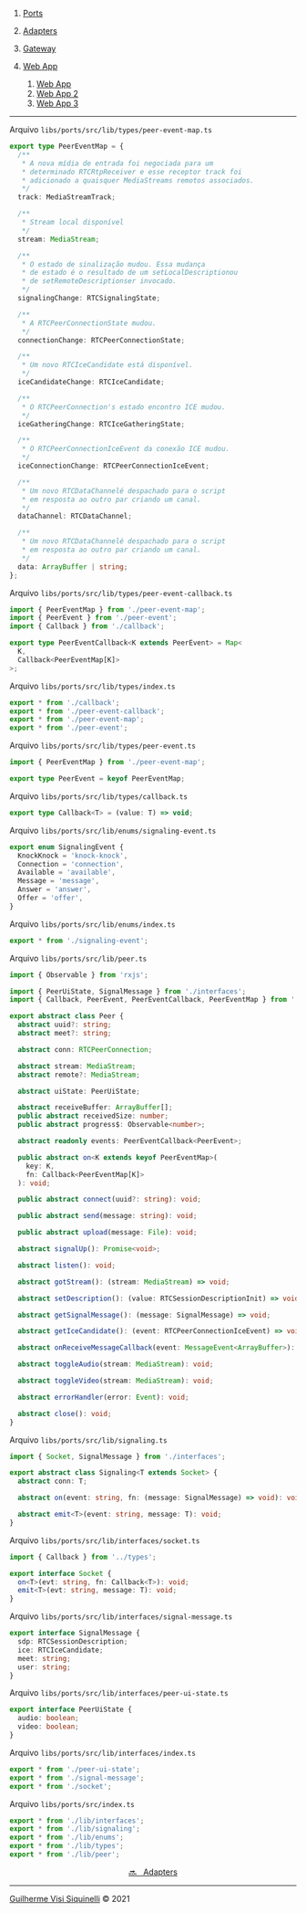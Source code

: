 1. [Ports](./PORTS.md)

1. [Adapters](./ADAPTERS.md)

1. [Gateway](./GATEWAY.md)

1. [Web App](./WEBAPP.md)
   1. [Web App](./WEBAPP.md)
   1. [Web App 2](./WEBAPP-2.md)
   1. [Web App 3](./WEBAPP-3.md)

---

Arquivo `libs/ports/src/lib/types/peer-event-map.ts`

```ts
export type PeerEventMap = {
  /**
   * A nova mídia de entrada foi negociada para um
   * determinado RTCRtpReceiver e esse receptor track foi
   * adicionado a quaisquer MediaStreams remotos associados.
   */
  track: MediaStreamTrack;

  /**
   * Stream local disponível
   */
  stream: MediaStream;

  /**
   * O estado de sinalização mudou. Essa mudança
   * de estado é o resultado de um setLocalDescriptionou
   * de setRemoteDescriptionser invocado.
   */
  signalingChange: RTCSignalingState;

  /**
   * A RTCPeerConnectionState mudou.
   */
  connectionChange: RTCPeerConnectionState;

  /**
   * Um novo RTCIceCandidate está disponível.
   */
  iceCandidateChange: RTCIceCandidate;

  /**
   * O RTCPeerConnection's estado encontro ICE mudou.
   */
  iceGatheringChange: RTCIceGatheringState;

  /**
   * O RTCPeerConnectionIceEvent da conexão ICE mudou.
   */
  iceConnectionChange: RTCPeerConnectionIceEvent;

  /**
   * Um novo RTCDataChannelé despachado para o script
   * em resposta ao outro par criando um canal.
   */
  dataChannel: RTCDataChannel;

  /**
   * Um novo RTCDataChannelé despachado para o script
   * em resposta ao outro par criando um canal.
   */
  data: ArrayBuffer | string;
};
```

Arquivo `libs/ports/src/lib/types/peer-event-callback.ts`

```ts
import { PeerEventMap } from './peer-event-map';
import { PeerEvent } from './peer-event';
import { Callback } from './callback';

export type PeerEventCallback<K extends PeerEvent> = Map<
  K,
  Callback<PeerEventMap[K]>
>;
```

Arquivo `libs/ports/src/lib/types/index.ts`

```ts
export * from './callback';
export * from './peer-event-callback';
export * from './peer-event-map';
export * from './peer-event';
```

Arquivo `libs/ports/src/lib/types/peer-event.ts`

```ts
import { PeerEventMap } from './peer-event-map';

export type PeerEvent = keyof PeerEventMap;
```

Arquivo `libs/ports/src/lib/types/callback.ts`

```ts
export type Callback<T> = (value: T) => void;
```

Arquivo `libs/ports/src/lib/enums/signaling-event.ts`

```ts
export enum SignalingEvent {
  KnockKnock = 'knock-knock',
  Connection = 'connection',
  Available = 'available',
  Message = 'message',
  Answer = 'answer',
  Offer = 'offer',
}
```

Arquivo `libs/ports/src/lib/enums/index.ts`

```ts
export * from './signaling-event';
```

Arquivo `libs/ports/src/lib/peer.ts`

```ts
import { Observable } from 'rxjs';

import { PeerUiState, SignalMessage } from './interfaces';
import { Callback, PeerEvent, PeerEventCallback, PeerEventMap } from './types';

export abstract class Peer {
  abstract uuid?: string;
  abstract meet?: string;

  abstract conn: RTCPeerConnection;

  abstract stream: MediaStream;
  abstract remote?: MediaStream;

  abstract uiState: PeerUiState;

  abstract receiveBuffer: ArrayBuffer[];
  public abstract receivedSize: number;
  public abstract progress$: Observable<number>;

  abstract readonly events: PeerEventCallback<PeerEvent>;

  public abstract on<K extends keyof PeerEventMap>(
    key: K,
    fn: Callback<PeerEventMap[K]>
  ): void;

  public abstract connect(uuid?: string): void;

  public abstract send(message: string): void;

  public abstract upload(message: File): void;

  abstract signalUp(): Promise<void>;

  abstract listen(): void;

  abstract gotStream(): (stream: MediaStream) => void;

  abstract setDescription(): (value: RTCSessionDescriptionInit) => void;

  abstract getSignalMessage(): (message: SignalMessage) => void;

  abstract getIceCandidate(): (event: RTCPeerConnectionIceEvent) => void;

  abstract onReceiveMessageCallback(event: MessageEvent<ArrayBuffer>): void;

  abstract toggleAudio(stream: MediaStream): void;

  abstract toggleVideo(stream: MediaStream): void;

  abstract errorHandler(error: Event): void;

  abstract close(): void;
}
```

Arquivo `libs/ports/src/lib/signaling.ts`

```ts
import { Socket, SignalMessage } from './interfaces';

export abstract class Signaling<T extends Socket> {
  abstract conn: T;

  abstract on(event: string, fn: (message: SignalMessage) => void): void;

  abstract emit<T>(event: string, message: T): void;
}
```

Arquivo `libs/ports/src/lib/interfaces/socket.ts`

```ts
import { Callback } from '../types';

export interface Socket {
  on<T>(evt: string, fn: Callback<T>): void;
  emit<T>(evt: string, message: T): void;
}
```

Arquivo `libs/ports/src/lib/interfaces/signal-message.ts`

```ts
export interface SignalMessage {
  sdp: RTCSessionDescription;
  ice: RTCIceCandidate;
  meet: string;
  user: string;
}
```

Arquivo `libs/ports/src/lib/interfaces/peer-ui-state.ts`

```ts
export interface PeerUiState {
  audio: boolean;
  video: boolean;
}
```

Arquivo `libs/ports/src/lib/interfaces/index.ts`

```ts
export * from './peer-ui-state';
export * from './signal-message';
export * from './socket';
```

Arquivo `libs/ports/src/index.ts`

```ts
export * from './lib/interfaces';
export * from './lib/signaling';
export * from './lib/enums';
export * from './lib/types';
export * from './lib/peer';
```

<center>

[ 🔜 &nbsp; Adapters ](./ADAPTERS.md)

</center>

---

[Guilherme Visi Siquinelli](https://guiseek.dev) &copy; 2021